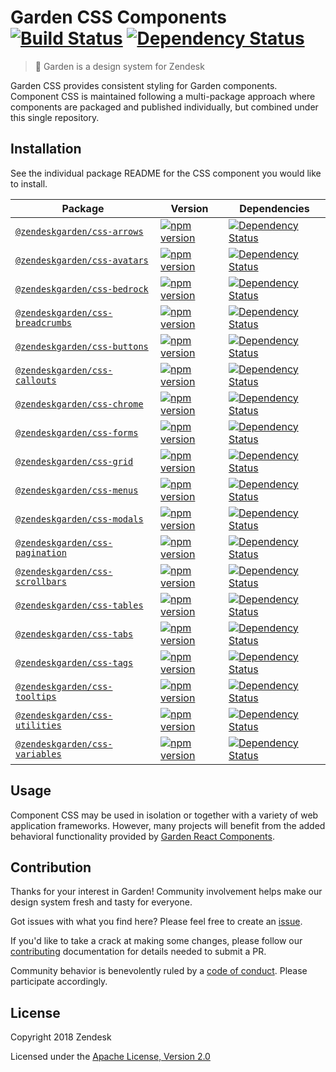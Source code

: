 # Garden CSS Components [![Build Status](https://img.shields.io/travis/zendeskgarden/css-components/master.svg?style=flat-square)](https://travis-ci.org/zendeskgarden/css-components) [![Dependency Status](https://img.shields.io/david/dev/zendeskgarden/css-components.svg?style=flat-square)](https://david-dm.org/zendeskgarden/css-components?type=dev)

> :seedling: Garden is a design system for Zendesk

Garden CSS provides consistent styling for Garden components. Component
CSS is maintained following a multi-package approach where components
are packaged and published individually, but combined under this single
repository.

## Installation

See the individual package README for the CSS component you would like
to install.

Package | Version | Dependencies
------- | ------- | ------------
[`@zendeskgarden/css-arrows`](packages/arrows) | [![npm version][arrows npm version]][arrows npm link] | [![Dependency Status][arrows dependency status]][arrows dependency link]
[`@zendeskgarden/css-avatars`](packages/avatars) | [![npm version][avatars npm version]][avatars npm link] | [![Dependency Status][avatars dependency status]][avatars dependency link]
[`@zendeskgarden/css-bedrock`](packages/bedrock) | [![npm version][bedrock npm version]][bedrock npm link] | [![Dependency Status][bedrock dependency status]][bedrock dependency link]
[`@zendeskgarden/css-breadcrumbs`](packages/breadcrumbs) | [![npm version][breadcrumbs npm version]][breadcrumbs npm link] | [![Dependency Status][breadcrumbs dependency status]][breadcrumbs dependency link]
[`@zendeskgarden/css-buttons`](packages/buttons) | [![npm version][buttons npm version]][buttons npm link] | [![Dependency Status][buttons dependency status]][buttons dependency link]
[`@zendeskgarden/css-callouts`](packages/callouts) | [![npm version][callouts npm version]][callouts npm link] | [![Dependency Status][callouts dependency status]][callouts dependency link]
[`@zendeskgarden/css-chrome`](packages/chrome) | [![npm version][chrome npm version]][chrome npm link] | [![Dependency Status][chrome dependency status]][chrome dependency link]
[`@zendeskgarden/css-forms`](packages/forms) | [![npm version][forms npm version]][forms npm link] | [![Dependency Status][forms dependency status]][forms dependency link]
[`@zendeskgarden/css-grid`](packages/grid) | [![npm version][grid npm version]][grid npm link] | [![Dependency Status][grid dependency status]][grid dependency link]
[`@zendeskgarden/css-menus`](packages/menus) | [![npm version][menus npm version]][menus npm link] | [![Dependency Status][menus dependency status]][menus dependency link]
[`@zendeskgarden/css-modals`](packages/modals) | [![npm version][modals npm version]][modals npm link] | [![Dependency Status][modals dependency status]][modals dependency link]
[`@zendeskgarden/css-pagination`](packages/pagination) | [![npm version][pagination npm version]][pagination npm link] | [![Dependency Status][pagination dependency status]][pagination dependency link]
[`@zendeskgarden/css-scrollbars`](packages/scrollbars) | [![npm version][scrollbars npm version]][scrollbars npm link] | [![Dependency Status][scrollbars dependency status]][scrollbars dependency link]
[`@zendeskgarden/css-tables`](packages/tables) | [![npm version][tables npm version]][tables npm link] | [![Dependency Status][tables dependency status]][tables dependency link]
[`@zendeskgarden/css-tabs`](packages/tabs) | [![npm version][tabs npm version]][tabs npm link] | [![Dependency Status][tabs dependency status]][tabs dependency link]
[`@zendeskgarden/css-tags`](packages/tags) | [![npm version][tags npm version]][tags npm link] | [![Dependency Status][tags dependency status]][tags dependency link]
[`@zendeskgarden/css-tooltips`](packages/tooltips) | [![npm version][tooltips npm version]][tooltips npm link] | [![Dependency Status][tooltips dependency status]][tooltips dependency link]
[`@zendeskgarden/css-utilities`](packages/utilities) | [![npm version][utilities npm version]][utilities npm link] | [![Dependency Status][utilities dependency status]][utilities dependency link]
[`@zendeskgarden/css-variables`](packages/variables) | [![npm version][variables npm version]][variables npm link] | [![Dependency Status][variables dependency status]][variables dependency link]

[arrows npm version]: https://img.shields.io/npm/v/@zendeskgarden/css-arrows.svg?style=flat-square
[arrows npm link]: https://www.npmjs.com/package/@zendeskgarden/css-arrows
[arrows dependency status]: https://img.shields.io/david/zendeskgarden/css-components.svg?path=packages/arrows&style=flat-square
[arrows dependency link]: https://david-dm.org/zendeskgarden/css-components?path=packages/arrows
[avatars npm version]: https://img.shields.io/npm/v/@zendeskgarden/css-avatars.svg?style=flat-square
[avatars npm link]: https://www.npmjs.com/package/@zendeskgarden/css-avatars
[avatars dependency status]: https://img.shields.io/david/zendeskgarden/css-components.svg?path=packages/avatars&style=flat-square
[avatars dependency link]: https://david-dm.org/zendeskgarden/css-components?path=packages/avatars
[bedrock npm version]: https://img.shields.io/npm/v/@zendeskgarden/css-bedrock.svg?style=flat-square
[bedrock npm link]: https://www.npmjs.com/package/@zendeskgarden/css-bedrock
[bedrock dependency status]: https://img.shields.io/david/zendeskgarden/css-components.svg?path=packages/bedrock&style=flat-square
[bedrock dependency link]: https://david-dm.org/zendeskgarden/css-components?path=packages/bedrock
[breadcrumbs npm version]: https://img.shields.io/npm/v/@zendeskgarden/css-breadcrumbs.svg?style=flat-square
[breadcrumbs npm link]: https://www.npmjs.com/package/@zendeskgarden/css-breadcrumbs
[breadcrumbs dependency status]: https://img.shields.io/david/zendeskgarden/css-components.svg?path=packages/breadcrumbs&style=flat-square
[breadcrumbs dependency link]: https://david-dm.org/zendeskgarden/css-components?path=packages/breadcrumbs
[buttons npm version]: https://img.shields.io/npm/v/@zendeskgarden/css-buttons.svg?style=flat-square
[buttons npm link]: https://www.npmjs.com/package/@zendeskgarden/css-buttons
[buttons dependency status]: https://img.shields.io/david/zendeskgarden/css-components.svg?path=packages/buttons&style=flat-square
[buttons dependency link]: https://david-dm.org/zendeskgarden/css-components?path=packages/buttons
[callouts npm version]: https://img.shields.io/npm/v/@zendeskgarden/css-callouts.svg?style=flat-square
[callouts npm link]: https://www.npmjs.com/package/@zendeskgarden/css-callouts
[callouts dependency status]: https://img.shields.io/david/zendeskgarden/css-components.svg?path=packages/callouts&style=flat-square
[callouts dependency link]: https://david-dm.org/zendeskgarden/css-components?path=packages/callouts
[chrome npm version]: https://img.shields.io/npm/v/@zendeskgarden/css-chrome.svg?style=flat-square
[chrome npm link]: https://www.npmjs.com/package/@zendeskgarden/css-chrome
[chrome dependency status]: https://img.shields.io/david/zendeskgarden/css-components.svg?path=packages/chrome&style=flat-square
[chrome dependency link]: https://david-dm.org/zendeskgarden/css-components?path=packages/chrome
[forms npm version]: https://img.shields.io/npm/v/@zendeskgarden/css-forms.svg?style=flat-square
[forms npm link]: https://www.npmjs.com/package/@zendeskgarden/css-forms
[forms dependency status]: https://img.shields.io/david/zendeskgarden/css-components.svg?path=packages/forms&style=flat-square
[forms dependency link]: https://david-dm.org/zendeskgarden/css-components?path=packages/forms
[grid npm version]: https://img.shields.io/npm/v/@zendeskgarden/css-grid.svg?style=flat-square
[grid npm link]: https://www.npmjs.com/package/@zendeskgarden/css-grid
[grid dependency status]: https://img.shields.io/david/zendeskgarden/css-components.svg?path=packages/grid&style=flat-square
[grid dependency link]: https://david-dm.org/zendeskgarden/css-components?path=packages/grid
[menus npm version]: https://img.shields.io/npm/v/@zendeskgarden/css-menus.svg?style=flat-square
[menus npm link]: https://www.npmjs.com/package/@zendeskgarden/css-menus
[menus dependency status]: https://img.shields.io/david/zendeskgarden/css-components.svg?path=packages/menus&style=flat-square
[menus dependency link]: https://david-dm.org/zendeskgarden/css-components?path=packages/menus
[modals npm version]: https://img.shields.io/npm/v/@zendeskgarden/css-modals.svg?style=flat-square
[modals npm link]: https://www.npmjs.com/package/@zendeskgarden/css-modals
[modals dependency status]: https://img.shields.io/david/zendeskgarden/css-components.svg?path=packages/modals&style=flat-square
[modals dependency link]: https://david-dm.org/zendeskgarden/css-components?path=packages/modals
[pagination npm version]: https://img.shields.io/npm/v/@zendeskgarden/css-pagination.svg?style=flat-square
[pagination npm link]: https://www.npmjs.com/package/@zendeskgarden/css-pagination
[pagination dependency status]: https://img.shields.io/david/zendeskgarden/css-components.svg?path=packages/pagination&style=flat-square
[pagination dependency link]: https://david-dm.org/zendeskgarden/css-components?path=packages/pagination
[scrollbars npm version]: https://img.shields.io/npm/v/@zendeskgarden/css-scrollbars.svg?style=flat-square
[scrollbars npm link]: https://www.npmjs.com/package/@zendeskgarden/css-scrollbars
[scrollbars dependency status]: https://img.shields.io/david/zendeskgarden/css-components.svg?path=packages/scrollbars&style=flat-square
[scrollbars dependency link]: https://david-dm.org/zendeskgarden/css-components?path=packages/scrollbars
[tables npm version]: https://img.shields.io/npm/v/@zendeskgarden/css-tables.svg?style=flat-square
[tables npm link]: https://www.npmjs.com/package/@zendeskgarden/css-tables
[tables dependency status]: https://img.shields.io/david/zendeskgarden/css-components.svg?path=packages/tables&style=flat-square
[tables dependency link]: https://david-dm.org/zendeskgarden/css-components?path=packages/tables
[tabs npm version]: https://img.shields.io/npm/v/@zendeskgarden/css-tabs.svg?style=flat-square
[tabs npm link]: https://www.npmjs.com/package/@zendeskgarden/css-tabs
[tabs dependency status]: https://img.shields.io/david/zendeskgarden/css-components.svg?path=packages/tabs&style=flat-square
[tabs dependency link]: https://david-dm.org/zendeskgarden/css-components?path=packages/tabs
[tags npm version]: https://img.shields.io/npm/v/@zendeskgarden/css-tags.svg?style=flat-square
[tags npm link]: https://www.npmjs.com/package/@zendeskgarden/css-tags
[tags dependency status]: https://img.shields.io/david/zendeskgarden/css-components.svg?path=packages/tags&style=flat-square
[tags dependency link]: https://david-dm.org/zendeskgarden/css-components?path=packages/tags
[tooltips npm version]: https://img.shields.io/npm/v/@zendeskgarden/css-tooltips.svg?style=flat-square
[tooltips npm link]: https://www.npmjs.com/package/@zendeskgarden/css-tooltips
[tooltips dependency status]: https://img.shields.io/david/zendeskgarden/css-components.svg?path=packages/tooltips&style=flat-square
[tooltips dependency link]: https://david-dm.org/zendeskgarden/css-components?path=packages/tooltips
[utilities npm version]: https://img.shields.io/npm/v/@zendeskgarden/css-utilities.svg?style=flat-square
[utilities npm link]: https://www.npmjs.com/package/@zendeskgarden/css-utilities
[utilities dependency status]: https://img.shields.io/david/zendeskgarden/css-components.svg?path=packages/utilities&style=flat-square
[utilities dependency link]: https://david-dm.org/zendeskgarden/css-components?path=packages/utilities
[variables npm version]: https://img.shields.io/npm/v/@zendeskgarden/css-variables.svg?style=flat-square
[variables npm link]: https://www.npmjs.com/package/@zendeskgarden/css-variables
[variables dependency status]: https://img.shields.io/david/zendeskgarden/css-components.svg?path=packages/variables&style=flat-square
[variables dependency link]: https://david-dm.org/zendeskgarden/css-components?path=packages/variables

## Usage

Component CSS may be used in isolation or together with a variety of web
application frameworks. However, many projects will benefit from the
added behavioral functionality provided by [Garden React
Components](https://github.com/zendeskgarden/react-components).

## Contribution

Thanks for your interest in Garden! Community involvement helps make our
design system fresh and tasty for everyone.

Got issues with what you find here? Please feel free to create an
[issue](https://github.com/zendeskgarden/css-components/issues/new).

If you'd like to take a crack at making some changes, please follow our
[contributing](.github/CONTRIBUTING.md) documentation for details
needed to submit a PR.

Community behavior is benevolently ruled by a [code of
conduct](.github/CODE_OF_CONDUCT.md). Please participate accordingly.

## License

Copyright 2018 Zendesk

Licensed under the [Apache License, Version 2.0](LICENSE.md)
